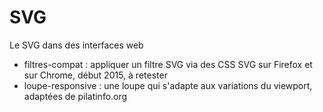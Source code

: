 SVG
========

Le SVG dans des interfaces web

* filtres-compat : appliquer un filtre SVG via des CSS SVG sur Firefox et sur Chrome, début 2015, à retester
* loupe-responsive : une loupe qui s'adapte aux variations du viewport, adaptées de pilatinfo.org